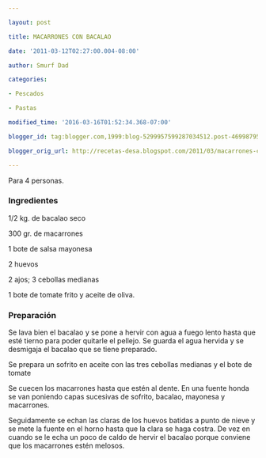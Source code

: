 ```yaml
---

layout: post

title: MACARRONES CON BACALAO

date: '2011-03-12T02:27:00.004-08:00'

author: Smurf Dad

categories:

- Pescados

- Pastas

modified_time: '2016-03-16T01:52:34.368-07:00'

blogger_id: tag:blogger.com,1999:blog-5299957599287034512.post-4699879577261024715

blogger_orig_url: http://recetas-desa.blogspot.com/2011/03/macarrones-con-bacalao.html

---
```


Para 4 personas.

<h3>Ingredientes</h3>

1/2 kg. de bacalao seco

300 gr. de macarrones

1 bote de salsa mayonesa

2 huevos

2 ajos; 3 cebollas medianas

1 bote de tomate frito y aceite de oliva.

<h3>Preparación</h3>

Se lava bien el bacalao y se pone a hervir con agua a fuego lento hasta que esté tierno para poder quitarle el pellejo. Se guarda el agua hervida y se desmigaja el bacalao que se tiene preparado.

Se prepara un sofrito en aceite con las tres cebollas medianas y el bote de tomate

Se cuecen los macarrones hasta que estén al dente. En una fuente honda se van poniendo capas sucesivas de sofrito, bacalao, mayonesa y macarrones.

Seguidamente se echan las claras de los huevos batidas a punto de nieve y se mete la fuente en el horno hasta que la clara se haga costra. De vez en cuando se le echa un poco de caldo de hervir el bacalao porque conviene que los macarrones estén melosos.